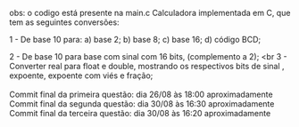 obs: o codigo está presente na main.c
Calculadora implementada em C, que tem as seguintes conversões:

1 - De base 10 para:
a) base 2;
b) base 8;
c) base 16;
d) código BCD;

2 - De base 10 para base com sinal com 16 bits, (complemento a 2);
<br
3 - Converter real para float e double, mostrando os respectivos bits de sinal , expoente, expoente com viés e fração;
<br>
<br>
Commit final da primeira questão: dia 26/08 às 18:00 aproximadamente
<br>
Commit final da segunda questão: dia 30/08 às 16:30 aproximadamente
<br>
Commit final da terceira questão: dia 30/08 às 16:20 aproximadamente
